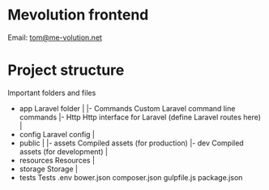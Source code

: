 # Mevolution frontend

Email: tom@me-volution.net

# Project structure

Important folders and files

+ app		Laravel folder
|
|- Commands	Custom Laravel command line commands
|- Http		Http interface for Laravel (define Laravel routes here)
|
+ config	Laravel config
|
+ public
|
|- assets	Compiled assets (for production)
|- dev		Compiled assets (for development)
|
+ resources	Resources
|
+ storage	Storage
|
+ tests		Tests
.env
bower.json
composer.json
gulpfile.js
package.json
